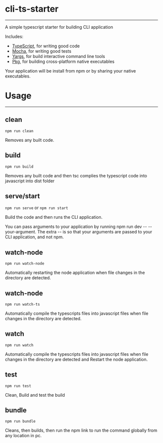 # cli-ts-starter
---
A simple typescript starter for building CLI application

Includes:

  - [TypeScript](https://www.typescriptlang.org/), for writing good code
  - [Mocha](https://www.npmjs.com/package/mocha), for writing good tests
  - [Yargs](https://www.npmjs.com/package/yargs), for build interactive command line tools
  - [Pkg](https://www.npmjs.com/package/pkg), for building cross-platform native executables

Your application will be install from npm or by sharing your native executables.

# Usage
---

## clean

`npm run clean`

Removes any built code.

## build

`npm run build`

Removes any built code and then tsc complies the typescript code into javascript into dist folder

## serve/start

`npm run serve` or `npm run start`

Build the code and then runs the CLI application.

You can pass arguments to your application by running npm run dev -- --your-argument. The extra -- is so that your arguments are passed to your CLI application, and not npm.

## watch-node

`npm run watch-node`

Automatically restarting the node application when file changes in the directory are detected.

## watch-node

`npm run watch-ts`

Automatically compile the typescripts files into javascript files when file changes in the directory are detected.

## watch

`npm run watch`

Automatically compile the typescripts files into javascript files when file changes in the directory are detected and  Restart the node application.

## test

`npm run test`

Clean, Build and test the build

## bundle

`npm run bundle`

Cleans, then builds, then run the npm link to run the command globally from any location in pc.







